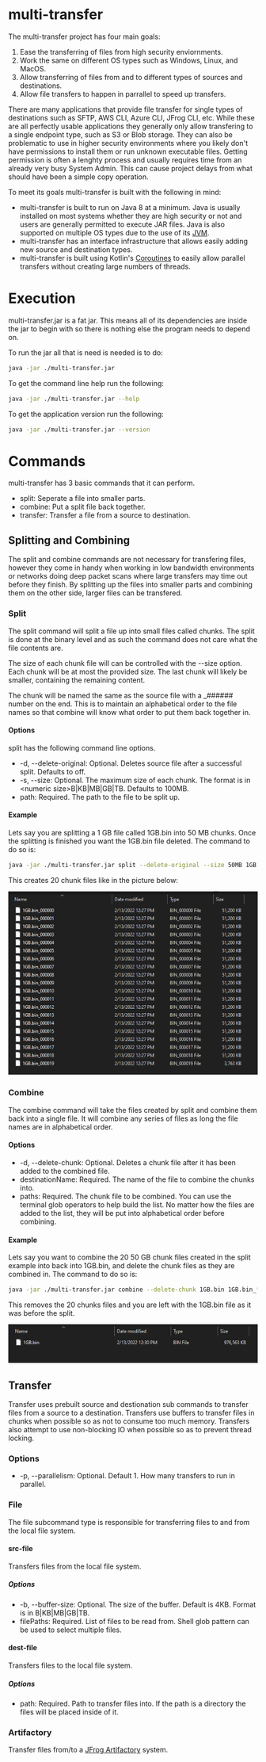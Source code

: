 # multi-transfer

The multi-transfer project has four main goals:
1. Ease the transferring of files from high security enviornments.
1. Work the same on different OS types such as Windows, Linux, and MacOS.
1. Allow transferring of files from and to different types of sources and destinations.
1. Allow file transfers to happen in parrallel to speed up transfers.

There are many applications that provide file transfer for single types of destinations such as SFTP, AWS CLI, Azure CLI, JFrog CLI, etc. While these are all perfectly usable applications they generally only allow transfering to a single endpoint type, such as S3 or Blob storage. They can also be problematic to use in higher security environments where you likely don't have permissions to install them or run unknown executable files. Getting permission is often a lenghty process and usually requires time from an already very busy System Admin. This can cause project delays from what should have been a simple copy operation.

To meet its goals multi-transfer is built with the following in mind:
* multi-transfer is built to run on Java 8 at a minimum. Java is usually installed on most systems whether they are high security or not and users are generally permitted to execute JAR files. Java is also supported on multiple OS types due to the use of its [JVM](https://en.wikipedia.org/wiki/Java_virtual_machine).
* multi-transfer has an interface infrastructure that allows easily adding new source and destination types.
* multi-transfer is built using Kotlin's [Coroutines](https://kotlinlang.org/docs/coroutines-overview.html) to easily allow parallel transfers without creating large numbers of threads.

# Execution

multi-transfer.jar is a fat jar. This means all of its dependencies are inside the jar to begin with so there is nothing else the program needs to depend on.

To run the jar all that is need is needed is to do:

```bash
java -jar ./multi-transfer.jar
```

To get the command line help run the following:

```bash
java -jar ./multi-transfer.jar --help
```

To get the application version run the following:

```bash
java -jar ./multi-transfer.jar --version
```

# Commands

multi-transfer has 3 basic commands that it can perform.

* split: Seperate a file into smaller parts.
* combine: Put a split file back together.
* transfer: Transfer a file from a source to destination.

## Splitting and Combining

The split and combine commands are not necessary for transfering files, however they come in handy when working in low bandwidth environments or networks doing deep packet scans where large transfers may time out before they finish. By splitting up the files into smaller parts and combining them on the other side, larger files can be transfered. 

### Split

The split command will split a file up into small files called chunks. The split is done at the binary level and as such the command does not care what the file contents are.

The size of each chunk file will can be controlled with the --size option. Each chunk will be at most the provided size. The last chunk will likely be smaller, containing the remaining content.

The chunk will be named the same as the source file with a _###### number on the end. This is to maintain an alphabetical order to the file names so that combine will know what order to put them back together in.

#### Options

split has the following command line options.
* -d, --delete-original: Optional. Deletes source file after a successful split. Defaults to off.
* -s, --size: Optional. The maximum size of each chunk. The format is in \<numeric size\>B|KB|MB|GB|TB. Defaults to 100MB. 
* path: Required. The path to the file to be split up.

#### Example

Lets say you are splitting a 1 GB file called 1GB.bin into 50 MB chunks. Once the splitting is finished you want the 1GB.bin file deleted. The command to do so is:

```bash
java -jar ./multi-transfer.jar split --delete-original --size 50MB 1GB.bin
```

This creates 20 chunk files like in the picture below:

![Split Example](assets/images/example-split.png)

### Combine

The combine command will take the files created by split and combine them back into a single file. It will combine any series of files as long the file names are in alphabetical order.

#### Options

* -d, --delete-chunk: Optional. Deletes a chunk file after it has been added to the combined file.
* destinationName: Required. The name of the file to combine the chunks into.
* paths: Required. The chunk file to be combined. You can use the terminal glob operators to help build the list. No matter how the files are added to the list, they will be put into alphabetical order before combining.

#### Example

Lets say you want to combine the 20 50 GB chunk files created in the split example into back into 1GB.bin, and delete the chunk files as they are combined in. The command to do so is:

```bash
java -jar ./multi-transfer.jar combine --delete-chunk 1GB.bin 1GB.bin_*
```

This removes the 20 chunks files and you are left with the 1GB.bin file as it was before the split.

![Combine Example](assets/images/example-combine.png)

## Transfer

Transfer uses prebuilt source and destionation sub commands to transfer files from a source to a destination. Transfers use buffers to transfer files in chunks when possible so as not to consume too much memory. Transfers also attempt to use non-blocking IO when possible so as to prevent thread locking.

### Options

* -p, --parallelism: Optional. Default 1. How many transfers to run in parallel. 

### File

The file subcommand type is responsible for transferring files to and from the local file system.  

#### src-file

Transfers files from the local file system.

##### Options

* -b, --buffer-size: Optional. The size of the buffer. Default is 4KB. Format is in <numeric size>B|KB|MB|GB|TB.
* filePaths: Required. List of files to be read from. Shell glob pattern can be used to select multiple files.

#### dest-file

Transfers files to the local file system.

##### Options

* path: Required. Path to transfer files into. If the path is a directory the files will be placed inside of it.

### Artifactory

Transfer files from/to a [JFrog Artifactory](https://jfrog.com/artifactory/) system. 

